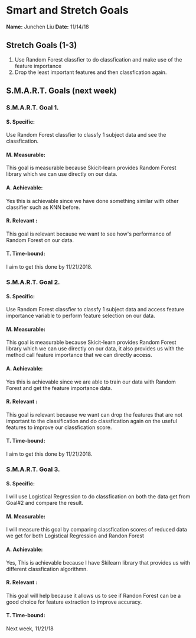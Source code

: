 # Smart and Stretch Goals

**Name:** Junchen Liu
**Date:** 11/14/18

## Stretch Goals (1-3)

1. Use Random Forest classfier to do classfication and make use of the feature importance
2. Drop the least important features and then classfication again.

## S.M.A.R.T. Goals (next week)

### S.M.A.R.T. Goal 1.

#### S. Specific: 
Use Random Forest classfier to classfy 1 subject data and see the classfication.

#### M. Measurable: 
This goal is measurable because Skicit-learn provides Random Forest library which we can use directly on our data.

#### A. Achievable: 
Yes this is achievable since we have done something similar with other classifier such as KNN before.

#### R. Relevant :
This goal is relevant because we want to see how's performance of Random Forest on our data.

#### T. Time-bound: 
I aim to get this done by 11/21/2018. 

### S.M.A.R.T. Goal 2.

#### S. Specific: 
Use Random Forest classfier to classfy 1 subject data and access feature importance variable to perform feature selection on our data.

#### M. Measurable: 
This goal is measurable because Skicit-learn provides Random Forest library which we can use directly on our data, it also provides us with the method call
feature importance that we can directly access.

#### A. Achievable: 
Yes this is achievable since we are able to train our data with Random Forest and get the feature importance data.

#### R. Relevant :
This goal is relevant because we want can drop the features that are not important to the classification and do classfication again on 
the useful features to improve our classfication score.

#### T. Time-bound: 
I aim to get this done by 11/21/2018. 

### S.M.A.R.T. Goal 3.

#### S. Specific: 
I will use Logistical Regression to do classfication on both the data get from Goal#2 and compare the result.
#### M. Measurable: 
I will measure this goal by comparing classfication scores of reduced data we get for both Logistical Regression and Randon Forest

#### A. Achievable: 
Yes, This is achievable because I have Skilearn library that provides us with different classfication algorithmn.

#### R. Relevant :
This goal will help because it allows us to see if Randon Forest can be a good choice for feature extraction to improve accuracy.

#### T. Time-bound: 
Next week, 11/21/18

